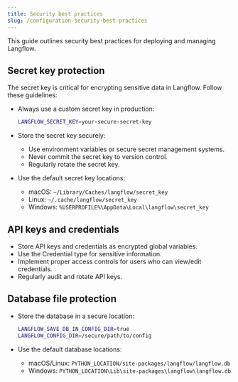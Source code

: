 ```yaml
---
title: Security best practices
slug: /configuration-security-best-practices
---
```


This guide outlines security best practices for deploying and managing Langflow.

## Secret key protection

The secret key is critical for encrypting sensitive data in Langflow. Follow these guidelines:

- Always use a custom secret key in production:

  ```bash
  LANGFLOW_SECRET_KEY=your-secure-secret-key
  ```

- Store the secret key securely:

  - Use environment variables or secure secret management systems.
  - Never commit the secret key to version control.
  - Regularly rotate the secret key.

- Use the default secret key locations:
  - macOS: `~/Library/Caches/langflow/secret_key`
  - Linux: `~/.cache/langflow/secret_key`
  - Windows: `%USERPROFILE%\AppData\Local\langflow\secret_key`

## API keys and credentials

- Store API keys and credentials as encrypted global variables.
- Use the Credential type for sensitive information.
- Implement proper access controls for users who can view/edit credentials.
- Regularly audit and rotate API keys.

## Database file protection

- Store the database in a secure location:

   ```bash
   LANGFLOW_SAVE_DB_IN_CONFIG_DIR=true
   LANGFLOW_CONFIG_DIR=/secure/path/to/config
   ```

- Use the default database locations:
   - macOS/Linux: `PYTHON_LOCATION/site-packages/langflow/langflow.db`
   - Windows: `PYTHON_LOCATION\Lib\site-packages\langflow\langflow.db`
